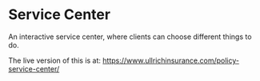 # Service Center
An interactive service center, where clients can choose different things to do.

The live version of this is at: https://www.ullrichinsurance.com/policy-service-center/